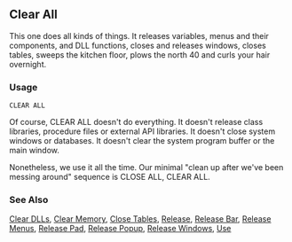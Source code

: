 ## Clear All

This one does all kinds of things. It releases variables, menus and their components, and DLL functions, closes and releases windows, closes tables, sweeps the kitchen floor, plows the north 40 and curls your hair overnight.

### Usage

```foxpro
CLEAR ALL
```

Of course, CLEAR ALL doesn't do everything. It doesn't release class libraries, procedure files or external API libraries. It doesn't close system windows or databases. It doesn't clear the system program buffer or the main window.

Nonetheless, we use it all the time. Our minimal "clean up after we've been messing around" sequence is CLOSE ALL, CLEAR ALL.

### See Also

[Clear DLLs](s4g796.md), [Clear Memory](s4g799.md), [Close Tables](s4g790.md), [Release](s4g617.md), [Release Bar](s4g098.md), [Release Menus](s4g098.md), [Release Pad](s4g098.md), [Release Popup](s4g098.md), [Release Windows](s4g257.md), [Use](s4g424.md)